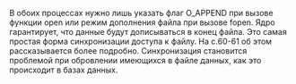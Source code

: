 В обоих процессах нужно лишь указать флаг O\_APPEND при вызове функции open или режим дополнения файла при вызове fopen. Ядро гарантирует, что данные будут дописываться в конец файла. Это самая простая форма синхронизации доступа к файлу. На с.60-61 об этом рассказывается более подробно. Синхронизация становится проблемой при обровлении имеющихся в файле данных, как это происходит в базах данных.
